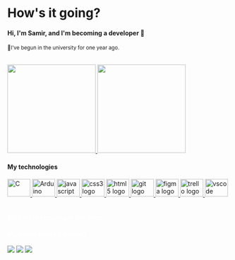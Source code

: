 # **How's it going?**

#### Hi, I'm Samir, and I'm becoming a developer 🚀
<sub> 🔭I've begun in the university for one year ago.</sub>

<br>

<div id="stats">
  <a href="https://github.com/SamirCharleston">
  <picture id="statistics">
      <source srcset="https://github-readme-stats.vercel.app/api?username=samircharleston&hide=stars&show_icons=true&count_private=true&theme=vue#gh-light-mode-only" media="(prefers-color-scheme: light)"/>
      <source srcset="https://github-readme-stats.vercel.app/api?username=samircharleston&hide=stars&show_icons=true&count_private=true&theme=chartreuse-dark&show_owner=true#gh-dark-mode-only" media="(prefers-color-scheme: dark)"/>
      <img src="https://github-readme-stats.vercel.app/api?username=samircharleston&hide=stars&show_icons=true&count_private=true" height="200px"/>
    </picture>

  <picture id="usage-languages">
      <source srcset="https://github-readme-stats.vercel.app/api/top-langs/?username=samircharleston&theme=vue" media="(prefers-color-scheme: light)"/>
      <source srcset="https://github-readme-stats.vercel.app/api/top-langs/?username=samircharleston&theme=chartreuse-dark"  media="(prefers-color-scheme: dark)"/>
      <img src="https://github-readme-stats.vercel.app/api/top-langs/?username=samircharleston" height="200px"/>
    </picture>
  </a>
</div>

#### **My technologies**
<div style="color: white">
  <a href="https://github.com/SamirCharleston">
  <img src="https://cdn.jsdelivr.net/gh/devicons/devicon/icons/c/c-original.svg" height="40" width="52" alt="C">
  <img src="https://cdn.jsdelivr.net/gh/devicons/devicon/icons/arduino/arduino-original-wordmark.svg" height="40" width="52" alt="Arduino"/>
  <img src="https://cdn.jsdelivr.net/gh/devicons/devicon/icons/javascript/javascript-original.svg" height="40" width="52" alt="javascript logo"  />
  <img src="https://cdn.jsdelivr.net/gh/devicons/devicon/icons/css3/css3-original.svg" height="40" width="52" alt="css3 logo"  />
  <img src="https://cdn.jsdelivr.net/gh/devicons/devicon/icons/html5/html5-original.svg" height="40" width="52" alt="html5 logo"  />
  <img src="https://cdn.jsdelivr.net/gh/devicons/devicon/icons/git/git-original.svg" height="40" width="52" alt="git logo"  />
    <img src="https://cdn.jsdelivr.net/gh/devicons/devicon/icons/figma/figma-original.svg" height="40" width="52" alt="figma logo" />
  <img src="https://cdn.jsdelivr.net/gh/devicons/devicon/icons/trello/trello-plain.svg" height="40" width="52" alt="trello logo"  />
  <img src="https://cdn.jsdelivr.net/gh/devicons/devicon/icons/vscode/vscode-original.svg" height="40" width="52" alt="vscode logo"  />
  </a>
<div/>
  
 <br>

#### **🌱What I'm studying in this time**


  
 #### **My social media & contact**
  
 <div>
  <a href="https://www.linkedin.com/in/samir-charleston" target="_blank"><img src="https://img.shields.io/badge/LinkedIn-0077B5?style=for-the-badge&logo=linkedin&logoColor=white"></a>
  <a href="https://wa.me/5545999787022" target="_blank"><img src="https://img.shields.io/badge/WhatsApp-25D366?style=for-the-badge&logo=whatsapp&logoColor=white"></a>  <a href="mailto:samircharleston@gmail.com?subject=We want to meet you 😉" target="_blank"><img src="https://img.shields.io/badge/Gmail-D14836?style=for-the-badge&logo=gmail&logoColor=white"></a>
 <div/>

